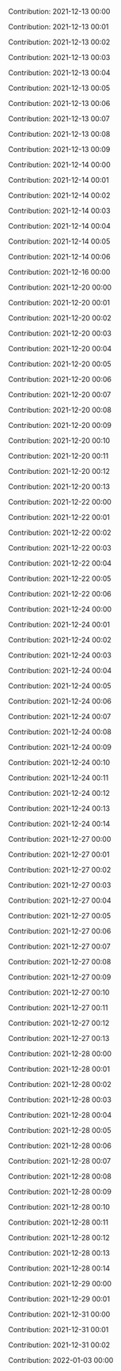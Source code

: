 Contribution: 2021-12-13 00:00

Contribution: 2021-12-13 00:01

Contribution: 2021-12-13 00:02

Contribution: 2021-12-13 00:03

Contribution: 2021-12-13 00:04

Contribution: 2021-12-13 00:05

Contribution: 2021-12-13 00:06

Contribution: 2021-12-13 00:07

Contribution: 2021-12-13 00:08

Contribution: 2021-12-13 00:09

Contribution: 2021-12-14 00:00

Contribution: 2021-12-14 00:01

Contribution: 2021-12-14 00:02

Contribution: 2021-12-14 00:03

Contribution: 2021-12-14 00:04

Contribution: 2021-12-14 00:05

Contribution: 2021-12-14 00:06

Contribution: 2021-12-16 00:00

Contribution: 2021-12-20 00:00

Contribution: 2021-12-20 00:01

Contribution: 2021-12-20 00:02

Contribution: 2021-12-20 00:03

Contribution: 2021-12-20 00:04

Contribution: 2021-12-20 00:05

Contribution: 2021-12-20 00:06

Contribution: 2021-12-20 00:07

Contribution: 2021-12-20 00:08

Contribution: 2021-12-20 00:09

Contribution: 2021-12-20 00:10

Contribution: 2021-12-20 00:11

Contribution: 2021-12-20 00:12

Contribution: 2021-12-20 00:13

Contribution: 2021-12-22 00:00

Contribution: 2021-12-22 00:01

Contribution: 2021-12-22 00:02

Contribution: 2021-12-22 00:03

Contribution: 2021-12-22 00:04

Contribution: 2021-12-22 00:05

Contribution: 2021-12-22 00:06

Contribution: 2021-12-24 00:00

Contribution: 2021-12-24 00:01

Contribution: 2021-12-24 00:02

Contribution: 2021-12-24 00:03

Contribution: 2021-12-24 00:04

Contribution: 2021-12-24 00:05

Contribution: 2021-12-24 00:06

Contribution: 2021-12-24 00:07

Contribution: 2021-12-24 00:08

Contribution: 2021-12-24 00:09

Contribution: 2021-12-24 00:10

Contribution: 2021-12-24 00:11

Contribution: 2021-12-24 00:12

Contribution: 2021-12-24 00:13

Contribution: 2021-12-24 00:14

Contribution: 2021-12-27 00:00

Contribution: 2021-12-27 00:01

Contribution: 2021-12-27 00:02

Contribution: 2021-12-27 00:03

Contribution: 2021-12-27 00:04

Contribution: 2021-12-27 00:05

Contribution: 2021-12-27 00:06

Contribution: 2021-12-27 00:07

Contribution: 2021-12-27 00:08

Contribution: 2021-12-27 00:09

Contribution: 2021-12-27 00:10

Contribution: 2021-12-27 00:11

Contribution: 2021-12-27 00:12

Contribution: 2021-12-27 00:13

Contribution: 2021-12-28 00:00

Contribution: 2021-12-28 00:01

Contribution: 2021-12-28 00:02

Contribution: 2021-12-28 00:03

Contribution: 2021-12-28 00:04

Contribution: 2021-12-28 00:05

Contribution: 2021-12-28 00:06

Contribution: 2021-12-28 00:07

Contribution: 2021-12-28 00:08

Contribution: 2021-12-28 00:09

Contribution: 2021-12-28 00:10

Contribution: 2021-12-28 00:11

Contribution: 2021-12-28 00:12

Contribution: 2021-12-28 00:13

Contribution: 2021-12-28 00:14

Contribution: 2021-12-29 00:00

Contribution: 2021-12-29 00:01

Contribution: 2021-12-31 00:00

Contribution: 2021-12-31 00:01

Contribution: 2021-12-31 00:02

Contribution: 2022-01-03 00:00

